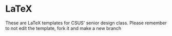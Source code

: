 LaTeX
=====

These are LaTeX templates for CSUS' senior design class. Please remember to not edit the template, fork it and make a new branch
